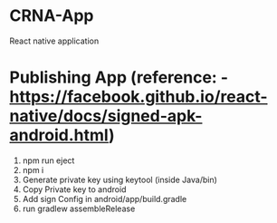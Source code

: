 # CRNA-App
React native application


# Publishing App (reference: - https://facebook.github.io/react-native/docs/signed-apk-android.html)
 
   1) npm run eject 
   2) npm i
   3) Generate private key using keytool (inside Java/bin)
   4) Copy Private key to android 
   5) Add sign Config in android/app/build.gradle
   6) run gradlew assembleRelease